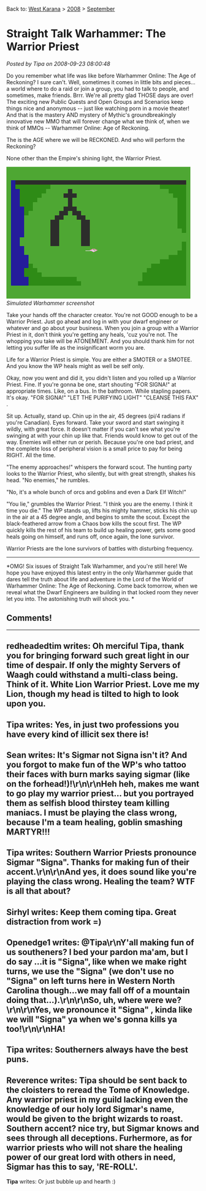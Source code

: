 Back to: [West Karana](/posts/westkarana.md) > [2008](/posts/2008/westkarana.md) > [September](./westkarana.md)
# Straight Talk Warhammer: The Warrior Priest

*Posted by Tipa on 2008-09-23 08:00:48*

Do you remember what life was like before Warhammer Online: The Age of Reckoning? I sure can't. Well, sometimes it comes in little bits and pieces... a world where to do a raid or join a group, you had to talk to people, and sometimes, make friends. Brrr. We're all pretty glad THOSE days are over! The exciting new Public Quests and Open Groups and Scenarios keep things nice and anonymous -- just like watching porn in a movie theater! And that is the mastery AND mystery of Mythic's groundbreakingly innovative new MMO that will forever change what we think of, when we think of MMOs -- Warhammer Online: Age of Reckoning.

The is the AGE where we will be RECKONED. And who will perform the Reckoning?

None other than the Empire's shining light, the Warrior Priest.

![](../../../uploads/2008/09/galahad.gif "galahad")  
*Simulated Warhammer screenshot*

Take your hands off the character creator. You're not GOOD enough to be a Warrior Priest. Just go ahead and log in with your dwarf engineer or whatever and go about your business. When you join a group with a Warrior Priest in it, don't think you're getting any heals, 'cuz you're not. The whopping you take will be ATONEMENT. And you should thank him for not letting you suffer life as the insignificant worm you are.

Life for a Warrior Priest is simple. You are either a SMOTER or a SMOTEE. And you know the WP heals might as well be self only.

Okay, now you went and did it, you didn't listen and you rolled up a Warrior Priest. Fine. If you're gonna be one, start shouting "FOR SIGNA!" at appropriate times. Like, on a bus. In the bathroom. While stapling papers. It's okay. "FOR SIGNA!" <staple><staple> "LET THE PURIFYING LIGHT" <staple> "CLEANSE THIS FAX" <fold>.

Sit up. Actually, stand up. Chin up in the air, 45 degrees (pi/4 radians if you're Canadian). Eyes forward. Take your sword and start swinging it wildly, with great force. It doesn't matter if you can't see what you're swinging at with your chin up like that. Friends would know to get out of the way. Enemies will either run or perish. Because you're one bad priest, and the complete loss of peripheral vision is a small price to pay for being RIGHT. All the time.

"The enemy approaches!" whispers the forward scout. The hunting party looks to the Warrior Priest, who silently, but with great strength, shakes his head. "No enemies," he rumbles.

"No, it's a whole bunch of orcs and goblins and even a Dark Elf Witch!"

"You lie," grumbles the Warrior Priest. "I think you are the enemy. I think it time you die." The WP stands up, lifts his mighty hammer, sticks his chin up in the air at a 45 degree angle, and begins to smite the scout. Except the black-feathered arrow from a Chaos bow kills the scout first. The WP quickly kills the rest of his team to build up healing power, gets some good heals going on himself, and runs off, once again, the lone survivor.

Warrior Priests are the lone survivors of battles with disturbing frequency.

---

*OMG! Six issues of Straight Talk Warhammer, and you're still here! We hope you have enjoyed this latest entry in the only Warhammer guide that dares tell the truth about life and adventure in the Lord of the World of Warhammer Online: The Age of Reckoning. Come back tomorrow, when we reveal what the Dwarf Engineers are building in that locked room they never let you into. The astonishing truth will shock you.
*
## Comments!
---
**redheadedtim** writes: Oh merciful Tipa, thank you for bringing forward such great light in our time of despair. If only the mighty Servers of Waagh could withstand a multi-class being. Think of it. White Lion Warrior Priest. Love me my Lion, though my head is tilted to high to look upon you.
---
**Tipa** writes: Yes, in just two professions you have every kind of illicit sex there is!
---
**Sean** writes: It's Sigmar not Signa isn't it? And you forgot to make fun of the WP's who tattoo their faces with burn marks saying sigmar (like on the forhead!)!\r\n\r\nHeh heh, makes me want to go play my warrior priest... but you portrayed them as selfish blood thirstey team killing maniacs. I must be playing the class wrong, because I'm a team healing, goblin smashing MARTYR!!!
---
**Tipa** writes: Southern Warrior Priests pronounce Sigmar "Signa". Thanks for making fun of their accent.\r\n\r\nAnd yes, it does sound like you're playing the class wrong. Healing the team? WTF is all that about?
---
**Sirhyl** writes: Keep them coming tipa. Great distraction from work =)
---
**Openedge1** writes: @Tipa\r\nY'all making fun of us southeners? I bed your pardon ma'am, but I do say ...it is "Signa", like when we make right turns, we use the "Signa" (we don't use no "Signa" on left turns here in Western North Carolina though...we may fall off of a mountain doing that...).\r\n\r\nSo, uh, where were we?\r\n\r\nYes, we pronounce it "Signa" , kinda like we will "Signa" ya when we's gonna kills ya too!\r\n\r\nHA!
---
**Tipa** writes: Southerners always have the best puns.
---
**Reverence** writes: Tipa should be sent back to the cloisters to reread the Tome of Knowledge. Any warrior priest in my guild lacking even the knowledge of our holy lord Sigmar's name, would be given to the bright wizards to roast. Southern accent? nice try, but Sigmar knows and sees through all deceptions. Furhermore, as for warrior priests who will not share the healing power of our great lord with others in need, Sigmar has this to say, 'RE-ROLL'.
---
**Tipa** writes: Or just bubble up and hearth :)

